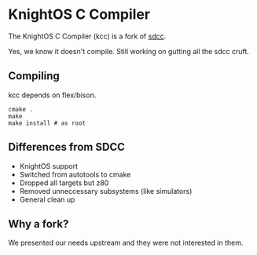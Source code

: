 # KnightOS C Compiler

The KnightOS C Compiler (kcc) is a fork of [sdcc](http://sdcc.sourceforge.net/).

Yes, we know it doesn't compile. Still working on gutting all the sdcc cruft.

## Compiling

kcc depends on flex/bison.

    cmake .
    make
    make install # as root

## Differences from SDCC

* KnightOS support
* Switched from autotools to cmake
* Dropped all targets but z80
* Removed unneccessary subsystems (like simulators)
* General clean up

## Why a fork?

We presented our needs upstream and they were not interested in them.
